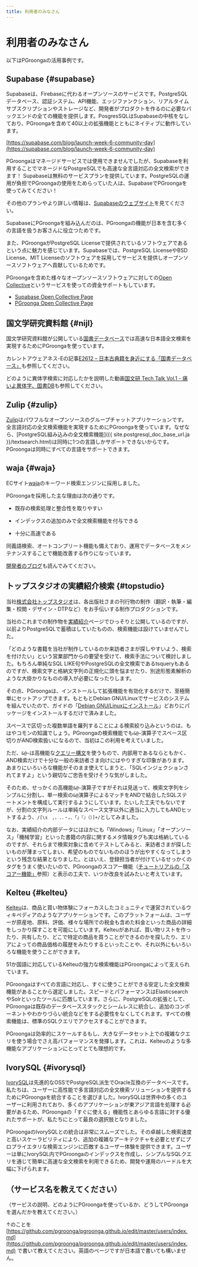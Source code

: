 ```yaml
---
title: 利用者のみなさん
---
```


# 利用者のみなさん

以下はPGroongaの活用事例です。

## Supabase {#supabase}

Supabaseは、Firebaseに代わるオープンソースのサービスです。PostgreSQLデータベース、認証システム、API機能、エッジファンクション、リアルタイムサブスクリプションやストレージなど、開発者がプロダクトを作るのに必要なバックエンドの全ての機能を提供します。PosgresSQLはSupabaseの中核をなしており、PGroongaを含めて40以上の拡張機能とともにネイティブに動作しています。

[https://supabase.com/blog/launch-week-6-community-day](https://supabase.com/blog/launch-week-6-community-day)

PGroongaはマネージドサービスでは使用できませんでしたが、Supabaseを利用することでマネージドなPostgreSQLでも高速な全言語対応の全文検索ができます！
Supabaseは無料のサービスプランを提供しています。PostgreSQLの運用が負担でPGroongaの使用をためらっていた人は、SupabaseでPGroongaを使ってみてください！

その他のプランやより詳しい情報は、[Supabaseのウェブサイト](https://supabase.com/pricing)を見てください。 

SupabaseにPGroongaを組み込んだのは、PGroongaの機能が日本を含む多くの言語を扱うお客さんに役立つためです。

また、PGroongaがPostgreSQL Licenseで提供されているソフトウェアであるという点に魅力を感じています。Supabaseでは、PostgreSQL LicenseやBSD License、MIT Licenseのソフトウェアを採用してサービスを提供しオープンソースソフトウェアへ貢献しているためです。

PGroongaを含めた様々なオープンソースソフトウェアに対しての[Open Collective](https://opencollective.com/)というサービスを使っての資金サポートもしています。

* [Supabase Open Collective Page](https://opencollective.com/supabase)
* [PGroonga Open Collective Page](https://opencollective.com/pgroonga)

## 国文学研究資料館 {#nijl}

国文学研究資料館が公開している[国書データベース](https://kokusho.nijl.ac.jp/)では高速な日本語全文検索を実現するためにPGroongaを使っています。

カレントアウェアネス-Eの記事[E2612 – 日本古典籍を身近にする「国書データベース」](https://current.ndl.go.jp/e2612)も参照してください。

どのように異体字検索に対応したかを説明した動画[国文研 Tech Talk Vol.1 - 痛いよ異体字、国書DB](https://www.youtube.com/watch?v=sNwBKeyfBGk)も参照してください。

## Zulip {#zulip}

[Zulip](https://zulip.org/)はパワフルなオープンソースのグループチャットアプリケーションです。全言語対応の全文検索機能を実現するためにPGroongaを使っています。なぜなら、[PostgreSQL組み込みの全文検索機能]({{ site.postgresql_doc_base_url.ja }}/textsearch.html)は同時に1つの言語しかサポートできないからです。PGroongaは同時にすべての言語をサポートできます。

## waja {#waja}

ECサイト[waja](https://www.waja.co.jp/)のキーワード検索エンジンに採用しました。

PGroongaを採用した主な理由は次の通りです。

  * 既存の検索処理と整合性を取りやすい

  * インデックスの追加のみで全文検索機能を付与できる

  * 十分に高速である

同義語検索、オートコンプリート機能も備えており、運用でデータベースをメンテナンスすることで機能改善する作りになっています。

[開発者のブログ](https://www.waja.co.jp/corp/6359)も読んでみてください。

## トップスタジオの実績紹介検索 {#topstudio}

当社[株式会社トップスタジオ](https://www.topstudio.co.jp/)は、各出版社さまの刊行物の制作（翻訳・執筆・編集・校閲・デザイン・DTPなど）をお手伝いする制作プロダクションです。

当社のこれまでの制作物を[実績紹介](https://www.topstudio.co.jp/books/)ページでひっそりと公開しているのですが、以前よりPostgreSQLで蓄積はしていたものの、検索機能は設けていませんでした。

「どのような書籍を当社が制作しているのか来訪者さまが探しやすいよう、検索を付けたい」という営業部門からの要望を受けて、検索手法について検討しました。もちろん単純なSQL LIKE句やPostgreSQLの全文検索であるtsqueryもあるのですが、検索文字と格納文字列の正規化に頭を悩ませたり、別途形態素解析のような大掛かりなものの導入が必要になったりします。

その点、PGroongaは、インストールして拡張機能を有効化するだけで、至極簡単にセットアップできます。もともとDebian GNU/Linuxでサービスのシステムを組んでいたので、ガイドの「[Debian GNU/Linuxにインストール][install-debian]」どおりにパッケージをインストールするだけで済みました。

スペースで区切った複数単語を羅列することによる検索絞り込みというのは、もはやコモンの知識でしょう。PGroongaの検索機能でも`&@~`演算子でスペース区切りがAND検索扱いになるので、当初はこの利用を考えていました。

ただ、`&@~`は高機能な[クエリー構文][groonga-query-syntax]を使うもので、内部用であるならともかく、AND検索だけで十分な一般の来訪者さま向けにはやりすぎな印象があります。あまりにいろいろな機能がそのまま使えてしまうと、「SQLインジェクションされてますよ」という親切なご忠告を受けそうな気がしました。

そのため、せっかくの高機能`&@~`演算子ですがそれは見送って、検索文字列をシンプルに分割し、単一検索の`&@`演算子によるマッチをANDで結合したSQLステートメントを構成して実行するようにしています。たいした工夫でもないですが、分割の文字列ルールは単純なスペース文字以外に適当に入力してもANDヒットするよう、`/[\s　,，.．・。、「」『』（）]+/`としてみました。

なお、実績紹介の内部データにはほかにも「Windows」「Linux」「オープンソース」「機械学習」といった書籍の内容に関するメタ情報タグも実は格納しているのですが、それらまで検索対象に含めてテストしてみると、来訪者さまが探したいものが薄まってしまい、希望のものでないもののほうが出やすくなってしまうという残念な結果となりました。とはいえ、登録担当者が付けているせっかくのタグをうまく使いたいので、PGroongaのスコアー機能（[チュートリアルの「スコアー機能」][tutorial-score]参照）と表示の工夫で、いつか改良を試みたいと考えています。

## Kelteu {#kelteu}

[Kelteu](https://www.kelteu.com)は、商品と買い物体験にフォーカスしたコミュニティで運営されているウィキペディアのようなアプリケーションです。このプラットフォームは、ユーザーが原産地、原料、評価、様々な場所での税金も含めた料金といった商品の詳細をしっかり探すことを可能にしています。Kelteuがあれば、買い物リストを作ったり、共有したり、どこで特定の商品を買うことができるのかを探したり、エリアによっての商品価格の履歴をみたりするといったことや、それ以外にもいろいろな機能を使うことができます。

51か国語に対応しているKelteuの強力な検索機能はPGroongaによって支えられています。

PGroongaはすべての言語に対応し、すぐに使うことができる安定した全文検索機能があることから選定しました。スピードとパフォーマンスはElasticsearchやSolrといったツールに匹敵しています。さらに、PostgreSQLの拡張として、PGroongaは既存のデータベーススタックとシームレスに統合し、追加のコンポーネントやわかりづらい統合などをする必要性をなくしてくれます。すべての検索機能は、標準のSQLクエリでアクセスすることができます。

PGroongaは効率的にスケールするもし、大きなデータセット上での複雑なクエリを使う場合でさえ高パフォーマンスを発揮します。これは、Kelteuのような多機能なアプリケーションにとってとても理想的です。

## IvorySQL {#ivorysql}

[IvorySQL](https://www.ivorysql.org/)は先進的なOSSでPostgreSQL派生でOracle互換のデータベースです。私たちは、ユーザーに高性能で多言語対応の全文検索ソリューションを提供するためにPGroongaを統合することを選びました。IvorySQLは世界中の多くのユーザーに利用されており、多くのアプリケーションが東アジア言語を処理する必要があるため、PGroongaの「すぐに使える」機能性とあらゆる言語に対する優れたサポートが、私たちにとって最良の選択肢となりました。

PGroongaのIvorySQLとの統合は非常にスムーズでした。その卓越した検索速度と高いスケーラビリティにより、追加の複雑なアーキテクチャを必要とせずにプロプライエタリな検索エンジンに匹敵するユーザー体験を提供できます。ユーザーは単にIvorySQL内でPGroongaのインデックスを作成し、シンプルなSQLクエリを通じて簡単に高速な全文検索を利用できるため、開発や運用のハードルを大幅に下げられます。

## （サービス名を教えてください）

（サービスの説明、どのようにPGroongaを使っているか、どうしてPGroongaを選んだかを教えてください。）

↑のことを [https://github.com/pgroonga/pgroonga.github.io/edit/master/users/index.md](https://github.com/pgroonga/pgroonga.github.io/edit/master/users/index.md) で書いて教えてください。英語のページですが日本語で書いても構いません。

[install-debian]: ../install/debian.html

[groonga-query-syntax]: https://groonga.org/ja/docs/reference/grn_expr/query_syntax.html

[tutorial-score]:../tutorial/#score
